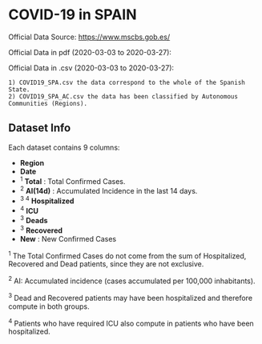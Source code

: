 # COVID-19 in SPAIN

Official Data Source: https://www.mscbs.gob.es/

Official Data in pdf (2020-03-03 to 2020-03-27):

Official Data in .csv (2020-03-03 to 2020-03-27):

    1) COVID19_SPA.csv the data correspond to the whole of the Spanish State. 
    2) COVID19_SPA_AC.csv the data has been classified by Autonomous Communities (Regions).

## Dataset Info

Each dataset contains 9 columns: 

* **Region**
* **Date**
* <sup>1</sup> **Total** : Total Confirmed Cases. 
* <sup>2</sup> **AI(14d)** : Accumulated Incidence in the last 14 days.
* <sup>3 </sup><sup>4</sup> **Hospitalized**
* <sup>4</sup> **ICU**
* <sup>3</sup> **Deads** 
* <sup>3</sup> **Recovered** 
* **New** : New Confirmed Cases

<sup>1</sup> The Total Confirmed Cases do not come from the sum of Hospitalized, Recovered and Dead patients, since they are not exclusive.

<sup>2</sup> AI: Accumulated incidence (cases accumulated per 100,000 inhabitants).

<sup>3</sup> Dead and Recovered patients may have been hospitalized and therefore compute in both
groups. 

<sup>4</sup> Patients who have required ICU also compute in patients who have been hospitalized.
